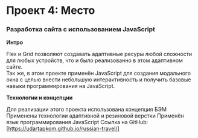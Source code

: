 # Проект 4: Место

### Разработка сайта с использованием JavaScript


**Интро**

Flex и Grid позволяют создавать адаптивные ресуры любой сложности для любых устройств, что и было реализованно в этом адаптивном сайте.  
Так же, в этом проекте применён JavaScript для создания модального окна с целью внести небольшую интерактивность и получить базовые навыки программирования на JavaScript.


**Технологии и концепции**

Для реализации этого проекта использована концепция БЭМ  
Применены технологии адаптивной и резиновой верстки 
Применён язык программирования JavaScript 
Ссылка на GitHub:   
[https://udartapkom.github.io/russian-travel/] 
